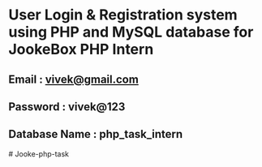 # User Login & Registration system using PHP and MySQL database for JookeBox PHP Intern

## Email : vivek@gmail.com

## Password : vivek@123

## Database Name : php_task_intern

#   J o o k e - p h p - t a s k  
 